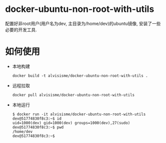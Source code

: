 # docker-ubuntu-non-root-with-utils

配置好非root用户(用户名为dev, 主目录为/home/dev)的ubuntu镜像, 安装了一些必要的开发工具.

# 如何使用

* 本地构建

  ```shell
  docker build -t alvisisme/docker-ubuntu-non-root-with-utils .
  ```

* 远程拉取

  ```shell
  docker pull alvisisme/docker-ubuntu-non-root-with-utils
  ```

* 本地运行

  ```shell
  $ docker run -it alvisisme/docker-ubuntu-non-root-with-utils
  dev@51774830f8c3:~$ id
  uid=1000(dev) gid=1000(dev) groups=1000(dev),27(sudo)
  dev@51774830f8c3:~$ pwd
  /home/dev
  dev@51774830f8c3:~$
  ```
